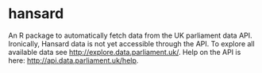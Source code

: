 # hansard

An R package to automatically fetch data from the UK parliament data API. Ironically, Hansard data is not yet accessible through the API. To explore all available data see http://explore.data.parliament.uk/. Help on the API is here: http://api.data.parliament.uk/help.
